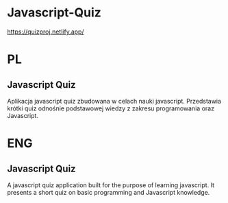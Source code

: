 # Javascript-Quiz
https://quizproj.netlify.app/


# PL
## Javascript Quiz 
Aplikacja javascript quiz zbudowana w celach nauki javascript. Przedstawia krótki quiz odnośnie podstawowej wiedzy z zakresu programowania oraz Javascript.

# ENG 
## Javascript Quiz
A javascript quiz application built for the purpose of learning javascript. It presents a short quiz on basic programming and Javascript knowledge.
